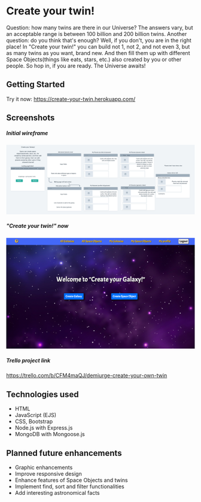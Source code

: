 
# Create your twin!

Question: how many twins are there in our Universe? The answers vary, but an acceptable range is between 100 billion and 200 billion twins. 
Another question: do you think that's enough? Well, if you don't, you are in the right place! In "Create your twin!" you can build not 1, not 2, and not even 3, but as many twins as you want, brand new. And then fill them up with different Space Objects(things like eats, stars, etc.) also created by you or other people. So hop in, if you are ready. The Universe awaits!

## Getting Started

Try it now: <https://create-your-twin.herokuapp.com/>


## Screenshots

##### Initial wireframe

![Wireframe](./public/images/readme/wireframe.png)

##### "Create your twin!" now

!["Create your twin!" screenshot](./public/images/readme/screenshot2.png)

##### Trello project link

<https://trello.com/b/CFM4maQJ/demiurge-create-your-own-twin>

## Technologies used

+ HTML
+ JavaScript (EJS)
+ CSS, Bootstrap
+ Node.js with Express.js
+ MongoDB with Mongoose.js

## Planned future enhancements

+ Graphic enhancements
+ Improve responsive design
+ Enhance features of Space Objects and twins
+ Implement find, sort and filter functionalities
+ Add interesting astronomical facts

